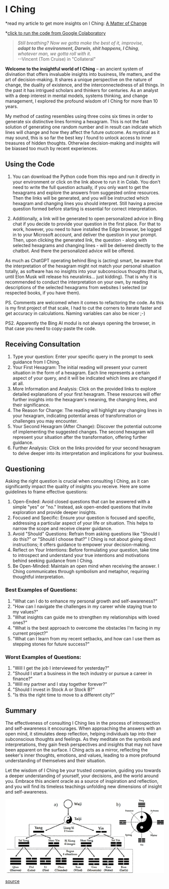 # I Ching

*read my article to get more insights on I Ching: 
[A Matter of Change](https://www.linkedin.com/pulse/matter-change-enhancing-resilience-embracing-i-ching-michael-talarek)

*[click to run the code from Google Colaboratory](https://colab.research.google.com/github/catch-twenty2/iching/blob/main/iching_two.ipynb)


> *Still breathing? Now we gotta make the best of it, improvise,* <br>
> ***adapt to the environment, Darwin, shit happens, I Ching***, <br>
> *whatever man, we gotta roll with it.* <br>
> --Vincent (Tom Cruise) in "Collateral"

**Welcome to the insightful world of I Ching** – an ancient system of divination that offers invaluable insights into business, life matters, and the art of decision-making. It shares a unique perspective on the nature of change, the duality of existence, and the interconnectedness of all things. In the past it has intrigued scholars and thinkers for centuries. As an analyst with a deep interest in mental models, systems thinking, and change management, I explored the profound wisdom of I Ching for more than 10 years.

My method of casting resembles using three coins six times in order to generate six distinctive lines forming a hexagram. This is not the fast solution of generating one random number and in result can indicate which lines will change and how they affect the future outcome. As mystical as it may sound, this is so far the best key I found to unlock access to inner treasures of hidden thoughts. Otherwise decision-making and insights will be biassed too much by recent experiences.

## Using the Code
1. You can download the Python code from this repo and run it directly in your environment or click on the link above to run it in Colab. You don't need to write the full question actually, if you only want to get the hexagrams and explore the answers from suggested online resources. Then the links will be generated, and you will be instructed which hexagram and changing lines you should interpret. Still having a precise question formed before starting is essential for correct interpretation.

2. Additionally, a link will be generated to open personalized advice in Bing chat if you decide to provide your question in the first place. For that to work, however, you need to have installed the Edge browser, be logged in to your Microsoft account, and deliver the question in your prompt. Then, upon clicking the generated link, the question - along with selected hexagrams and changing lines - will be delivered directly to the chatbot. And there the personalized advice will be offered.

As much as ChatGPT operating behind Bing is (acting) smart, be aware that the interpretation of the hexagram might not match your personal situation totally, as software has no insights into your subconscious thoughts (that is, until Elon Musk will release his neuralinks... just kidding). That is why it is recommended to conduct the interpretation on your own, by reading descriptions of the selected hexagrams from websites I selected (or respected books, if you have them).

PS. Comments are welcomed when it comes to refactoring the code. As this is my first project of that scale, I had to cut the corners to iterate faster and get accuracy in calculations. Naming variables can also be nicer ;-)

PS2. Apparently the Bing AI modul is not always opening the browser, in that case you need to copy-paste the code.

## Receiving Consultation
1. Type your question: Enter your specific query in the prompt to seek guidance from I Ching.
2. Your First Hexagram: The initial reading will present your current situation in the form of a hexagram. Each line represents a certain aspect of your query, and it will be indicated which lines are changed if at all.
3. More Information and Analysis: Click on the provided links to explore detailed explanations of your first hexagram. These resources will offer further insights into the hexagram's meaning, the changing lines, and their significance.
4. The Reason for Change: The reading will highlight any changing lines in your hexagram, indicating potential areas of transformation or challenges you may encounter.
5. Your Second Hexagram (After Change): Discover the potential outcome of implementing the suggested changes. The second hexagram will represent your situation after the transformation, offering further guidance.
6. Further Analysis: Click on the links provided for your second hexagram to delve deeper into its interpretation and implications for your business.

## Questioning
Asking the right question is crucial when consulting I Ching, as it can significantly impact the quality of insights you receive. Here are some guidelines to frame effective questions:
1. Open-Ended: Avoid closed questions that can be answered with a simple "yes" or "no." Instead, ask open-ended questions that invite exploration and provide deeper insights.
2. Focused and Specific: Ensure your question is focused and specific, addressing a particular aspect of your life or situation. This helps to narrow the scope and receive clearer guidance.
3. Avoid "Should" Questions: Refrain from asking questions like "Should I do this?" or "Should I choose that?" I Ching is not about giving direct instructions; it offers guidance to empower your decision-making.
4. Reflect on Your Intentions: Before formulating your question, take time to introspect and understand your true intentions and motivations behind seeking guidance from I Ching.
5. Be Open-Minded: Maintain an open mind when receiving the answer. I Ching communicates through symbolism and metaphor, requiring thoughtful interpretation.

### Best Examples of Questions:
1. "What can I do to enhance my personal growth and self-awareness?"
2. "How can I navigate the challenges in my career while staying true to my values?"
3. "What insights can guide me to strengthen my relationships with loved ones?"
4. "What is the best approach to overcome the obstacles I'm facing in my current project?"
5. "What can I learn from my recent setbacks, and how can I use them as stepping stones for future success?"

### Worst Examples of Questions:
1. "Will I get the job I interviewed for yesterday?"
2. "Should I start a business in the tech industry or pursue a career in finance?"
3. "Will my partner and I stay together forever?"
4. "Should I invest in Stock A or Stock B?"
5. "Is this the right time to move to a different city?"

## Summary
The effectiveness of consulting I Ching lies in the process of introspection and self-awareness it encourages. When approaching the answers with an open mind, it stimulates deep reflection, helping individuals tap into their subconscious thoughts and feelings. As they meditate on the symbols and interpretations, they gain fresh perspectives and insights that may not have been apparent on the surface. I Ching acts as a mirror, reflecting the seeker's inner thoughts, emotions, and values, leading to a more profound understanding of themselves and their situation.

Let the wisdom of I Ching be your trusted companion, guiding you towards a deeper understanding of yourself, your decisions, and the world around you. Embrace this ancient oracle as a source of inspiration and reflection, and you will find its timeless teachings unfolding new dimensions of insight and self-awareness. 

![The creation of "yin yang" and "Bagua" (a); the "Taiji" symbol (b).](iching_creation.png)

[source](https://www.researchgate.net/figure/The-creation-of-yin-yang-and-Bagua-a-the-Taiji-symbol-b_fig1_349717685)
